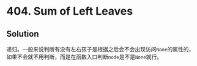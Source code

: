 # 404. Sum of Left Leaves

## Solution

递归。一般来说判断有没有左右孩子是根据之后会不会出现访问`None`的属性的，
如果不会就不用判断，而是在函数入口判断`node`是不是`None`就行。